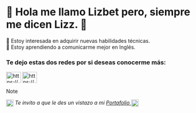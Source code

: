 # 👋 Hola me llamo Lizbet pero, siempre me dicen Lizz. 💚  #

👀 Estoy interesada en adquirir nuevas habilidades técnicas.  
🌱 Estoy aprendiendo a comunicarme mejor en Inglés.  
  

<h3 align="left">Te dejo estas dos redes por si deseas conocerme más:</h3>
<p align="left">
<a href="https://www.linkedin.com/in/lizbetvillasenorvinagre-lizz/" target="blank"><img align="center"
src="https://raw.githubusercontent.com/rahuldkjain/github-profile-readme-generator/master/src/images/icons/Social/linked-in-alt.svg" alt="https://www.linkedin.com/in/lizbetvillasenorvinagre-lizz/" height="30" width="40" /></a>
<a href="https://x.com/liz_villasenor?t=8PouQ_MCQeD4nbR8ylM5eQ&s=08" target="blank"><img align="center"<img align="center"
src="https://about.twitter.com/content/dam/about-twitter/x/brand-toolkit/logo-black.png.twimg.1920.png" alt="https://x.com/liz_villasenor?t=8PouQ_MCQeD4nbR8ylM5eQ&s=08" height="30" width="40" /></a>
</p>      
</p>  

> [!NOTE]
>_<img align="center" src="https://indiraferrersoprano.files.wordpress.com/2020/05/flecha-abajo-gif-13.gif" alt="https://gifflecha" height="20" width="20"/> Te invito a que le des un vistazo a mi <a href="https://lizzvillasenorv.github.io/" target="_blank"> Portafolio </a> <img align="center" src="https://indiraferrersoprano.files.wordpress.com/2020/05/flecha-abajo-gif-13.gif" alt="https://gifflecha" height="20" width="20" /></a></h3>_

<!---
LizzVillasenorV/LizzVillasenorV is a ✨ special ✨ repository because its `README.md` (this file) appears on your GitHub profile.
You can click the Preview link to take a look at your changes.
--->
